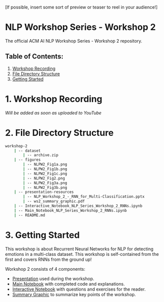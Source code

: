 [If possible, insert some sort of preview or teaser to reel in your audience!]

# NLP Workshop Series - Workshop 2
The official ACM AI NLP Workshop Series - Workshop 2 repository.

## Table of Contents:

<div class="alert alert-block alert-info">
<ol>
    <li><a href="#1-workshop-recording">Workshop Recording</a></li>
    <li><a href="#2-file-directory-structure">File Directory Structure</a></li>
    <li><a href="#3-getting-started">Getting Started</a></li>
</ul>
</div>

# 1. Workshop Recording

*Will be added as soon as uploaded to YouTube*

<!--
<div align="center" target="_blank">
<a href="YT Video Link">
<img
    src="YT Max Res Thumbnail Link"
    alt="Screen reader-compatible alt text"
    width="500px"
/>
</a>
</div>
-->

# 2. File Directory Structure

```bash
workshop-2
    | -- dataset
        | -- archive.zip
    | -- figures
        | -- NLPW2_Fig1a.png
        | -- NLPW2_Fig1b.png
        | -- NLPW2_Fig1c.png
        | -- NLPW2_Fig2.png
        | -- NLPW2_Fig3a.png
        | -- NLPW2_Fig3b.png
    | -- presentation-resources
        | -- NLP_Workshop_2_-_RNN_for_Multi-Classification.pptx
        | -- ws2_summary_graphic.pdf
    | -- Interactive_Notebook_NLP_Series_Workshop_2_RNNs.ipynb
    | -- Main_Notebook_NLP_Series_Workshop_2_RNNs.ipynb
    | -- README.md

```

# 3. Getting Started

This workshop is about Recurrent Neural Networks for NLP for detecting emotions in a multi-class dataset. This workshop is self-contained from the first and covers RNNs from the ground up!

Workshop 2 consists of 4 components:
- [Presentation](./presentation-resources/NLP_Workshop_2_-_RNN_for_Multi-Classification.pptx) used during the workshop.
- [Main Notebook](./Main_Notebook_NLP_Series_Workshop_2_RNNs.ipynb) with completed code and explanations.
- [Interactive Notebook](./Interactive_Notebook_NLP_Series_Workshop_2_RNNs.ipynb) with questions and exercises for the reader.
- [Summary Graphic](./presentation-resources/ws2_summary_graphic.pdf) to summarize key points of the workshop.
